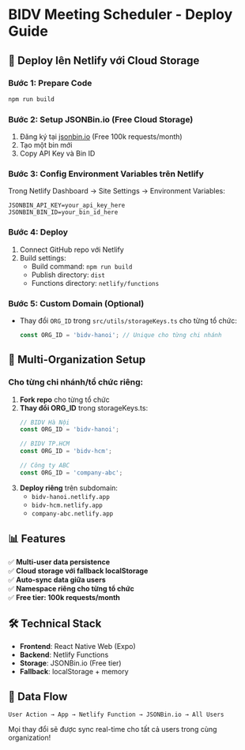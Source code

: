 # BIDV Meeting Scheduler - Deploy Guide

## 🚀 Deploy lên Netlify với Cloud Storage

### Bước 1: Prepare Code
```bash
npm run build
```

### Bước 2: Setup JSONBin.io (Free Cloud Storage)
1. Đăng ký tại [jsonbin.io](https://jsonbin.io) (Free 100k requests/month)
2. Tạo một bin mới
3. Copy API Key và Bin ID

### Bước 3: Config Environment Variables trên Netlify
Trong Netlify Dashboard → Site Settings → Environment Variables:
```
JSONBIN_API_KEY=your_api_key_here
JSONBIN_BIN_ID=your_bin_id_here
```

### Bước 4: Deploy
1. Connect GitHub repo với Netlify
2. Build settings:
   - Build command: `npm run build`
   - Publish directory: `dist`
   - Functions directory: `netlify/functions`

### Bước 5: Custom Domain (Optional)
- Thay đổi `ORG_ID` trong `src/utils/storageKeys.ts` cho từng tổ chức:
  ```typescript
  const ORG_ID = 'bidv-hanoi'; // Unique cho từng chi nhánh
  ```

## 🔧 Multi-Organization Setup

### Cho từng chi nhánh/tổ chức riêng:
1. **Fork repo** cho từng tổ chức
2. **Thay đổi ORG_ID** trong storageKeys.ts:
   ```typescript
   // BIDV Hà Nội
   const ORG_ID = 'bidv-hanoi';
   
   // BIDV TP.HCM  
   const ORG_ID = 'bidv-hcm';
   
   // Công ty ABC
   const ORG_ID = 'company-abc';
   ```
3. **Deploy riêng** trên subdomain:
   - `bidv-hanoi.netlify.app`
   - `bidv-hcm.netlify.app`
   - `company-abc.netlify.app`

## 📊 Features
✅ **Multi-user data persistence**  
✅ **Cloud storage với fallback localStorage**  
✅ **Auto-sync data giữa users**  
✅ **Namespace riêng cho từng tổ chức**  
✅ **Free tier: 100k requests/month**  

## 🛠 Technical Stack
- **Frontend**: React Native Web (Expo)
- **Backend**: Netlify Functions
- **Storage**: JSONBin.io (Free tier)
- **Fallback**: localStorage + memory

## 🔄 Data Flow
```
User Action → App → Netlify Function → JSONBin.io → All Users
```

Mọi thay đổi sẽ được sync real-time cho tất cả users trong cùng organization!

